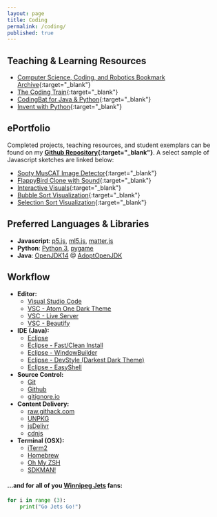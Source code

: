 ```yaml
---
layout: page
title: Coding
permalink: /coding/
published: true
---
```


## Teaching & Learning Resources
- [Computer Science, Coding, and Robotics Bookmark Archive](/media/compsci_bookmarks.html){:target="_blank"}
- [The Coding Train](https://thecodingtrain.com/){:target="_blank"}
- [CodingBat for Java & Python](https://codingbat.com/python){:target="_blank"}
- [Invent with Python](https://inventwithpython.com/){:target="_blank"}

## ePortfolio
Completed projects, teaching resources, and student exemplars can be found on my **[Github Repository](https://github.com/mvpoirier/){:target="_blank"}**. A select sample of Javascript sketches are linked below:

- [Sooty MusCAT Image Detector](https://raw.githack.com/mvpoirier/Javascript/master/sootyDetector/index.html){:target="_blank"}
- [FlappyBird Clone with Sound](https://rawcdn.githack.com/mvpoirier/Javascript/10c9ddfab73272a126eefb6ac23b20ef061236a2/flappyBirdClones/WEEK3/index.html){:target="_blank"}
- [Interactive Visuals](https://raw.githack.com/mvpoirier/Javascript/master/squareCircle/index.html){:target="_blank"}
- [Bubble Sort Visualization](https://raw.githack.com/mvpoirier/Javascript/master/sortingVisualization/bubbleSort.html){:target="_blank"}
- [Selection Sort Visualization](https://raw.githack.com/mvpoirier/Javascript/master/sortingVisualization/selectionSort.html){:target="_blank"}

## Preferred Languages & Libraries
- **Javascript**: [p5.js](https://p5js.org/), [ml5.js](https://ml5js.org/), [matter.js](https://brm.io/matter-js/)
- **Python**: [Python 3](https://www.python.org/downloads/), [pygame](https://www.pygame.org/news)
- **Java**: [OpenJDK14](https://openjdk.java.net/) @ [AdoptOpenJDK](https://adoptopenjdk.net/)

## Workflow
- **Editor:**
    - [Visual Studio Code](https://code.visualstudio.com/)
    - [VSC - Atom One Dark Theme](https://marketplace.visualstudio.com/items?itemName=akamud.vscode-theme-onedark)
    - [VSC - Live Server](https://marketplace.visualstudio.com/items?itemName=ritwickdey.LiveServer)
    - [VSC - Beautify](https://marketplace.visualstudio.com/items?itemName=HookyQR.beautify)
- **IDE (Java):**
    - [Eclipse](https://www.eclipse.org/downloads/)
    - [Eclipse - Fast/Clean Install](https://gist.github.com/mvpoirier/90e3e2d7aa55ec78902f63416f147fde)
    - [Eclipse - WindowBuilder](https://www.eclipse.org/windowbuilder/)
    - [Eclipse - DevStyle (Darkest Dark Theme)](https://www.genuitec.com/products/devstyle/)
    - [Eclipse - EasyShell](marketplace.eclipse.org/content/easyshell)
- **Source Control:**
    - [Git](https://git-scm.com/)
    - [Github](https://github.com/)
    - [gitignore.io](https://gitignore.io/)
- **Content Delivery:**
    - [raw.githack.com](https://raw.githack.com/)
    - [UNPKG](https://unpkg.com/)
    - [jsDelivr](https://www.jsdelivr.com/)
    - [cdnjs](https://cdnjs.com/)
- **Terminal (OSX):**
    - [iTerm2](https://www.iterm2.com/)
    - [Homebrew](https://brew.sh/)
    - [Oh My ZSH](https://ohmyz.sh/)
    - [SDKMAN!](https://sdkman.io/)

#### ...and for all of you [Winnipeg Jets](https://www.nhl.com/jets) fans:
```python
for i in range (3):
    print("Go Jets Go!")
```